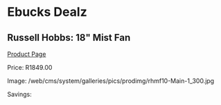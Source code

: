 
# Ebucks Dealz
## Russell Hobbs: 18" Mist Fan
[Product Page](https://www.ebucks.com/web/shop/productSelected.do?prodId=339824209&catId=704982758)

Price: R1849.00

Image: /web/cms/system/galleries/pics/prodimg/rhmf10-Main-1_300.jpg

Savings: 


	
